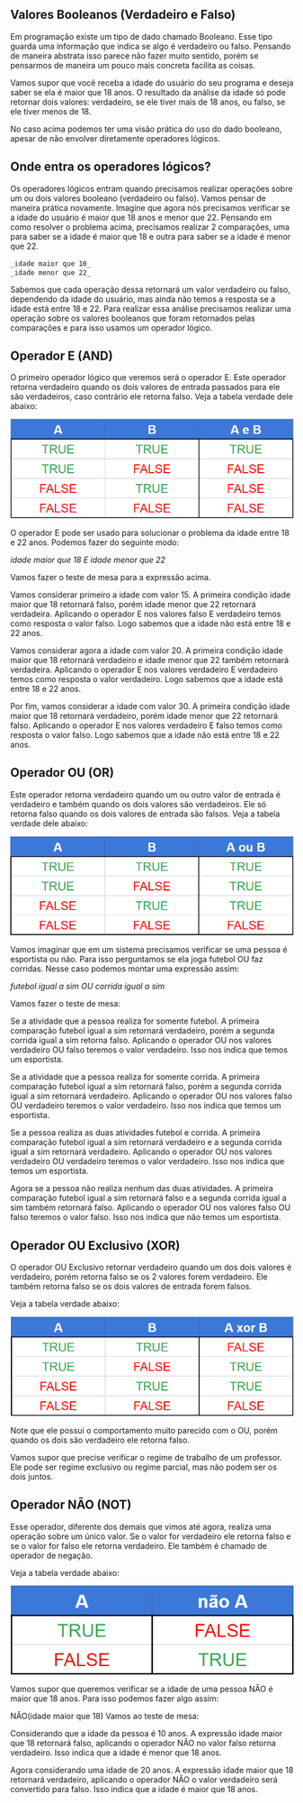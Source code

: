 ## Valores Booleanos (Verdadeiro e Falso)
Em programação existe um tipo de dado chamado Booleano. Esse tipo guarda uma informação que indica se algo é verdadeiro ou falso. Pensando de maneira abstrata isso parece não fazer muito sentido, porém se pensarmos de maneira um pouco mais concreta facilita as coisas.

Vamos supor que você receba a idade do usuário do seu programa e deseja saber se ela é maior que 18 anos. O resultado da análise da idade só pode retornar dois valores: verdadeiro, se ele tiver mais de 18 anos, ou falso, se ele tiver menos de 18.

No caso acima podemos ter uma visão prática do uso do dado booleano, apesar de não envolver diretamente operadores lógicos.

## Onde entra os operadores lógicos?
Os operadores lógicos entram quando precisamos realizar operações sobre um ou dois valores booleano (verdadeiro ou falso). Vamos pensar de maneira prática novamente. Imagine que agora nós precisamos verificar se a idade do usuário é maior que 18 anos e menor que 22. Pensando em como resolver o problema acima, precisamos realizar 2 comparações, uma para saber se a idade é maior que 18 e outra para saber se a idade é menor que 22.

    _idade maior que 10_
    _idade menor que 22_
    
Sabemos que cada operação dessa retornará um valor verdadeiro ou falso, dependendo da idade do usuário, mas ainda não temos a resposta se a idade está entre 18 e 22. Para realizar essa análise precisamos realizar uma operação sobre os valores booleanos que foram retornados pelas comparações e para isso usamos um operador lógico.


## Operador E (AND)
O primeiro operador lógico que veremos será o operador E. Este operador retorna verdadeiro quando os dois valores de entrada passados para ele são verdadeiros, caso contrário ele retorna falso. Veja a tabela verdade dele abaixo:

![GitHub Logo](operador-logico-e.png)  

O operador E pode ser usado para solucionar o problema da idade entre 18 e 22 anos. Podemos fazer do seguinte modo:

_idade maior que 18 E idade menor que 22_

Vamos fazer o teste de mesa para a expressão acima.

Vamos considerar primeiro a idade com valor 15. A primeira condição idade maior que 18 retornará falso, porém idade menor que 22 retornará verdadeira. Aplicando o operador E nos valores falso E verdadeiro temos como resposta o valor falso. Logo sabemos que a idade não está entre 18 e 22 anos.

Vamos considerar agora a idade com valor 20. A primeira condição idade maior que 18 retornará verdadeiro e idade menor que 22 também retornará verdadeira. Aplicando o operador E nos valores verdadeiro E verdadeiro temos como resposta o valor verdadeiro. Logo sabemos que a idade está entre 18 e 22 anos.

Por fim, vamos considerar a idade com valor 30. A primeira condição idade maior que 18 retornará verdadeiro, porém idade menor que 22 retornará falso. Aplicando o operador E nos valores verdadeiro E falso temos como resposta o valor falso. Logo sabemos que a idade não está entre 18 e 22 anos.

## Operador OU (OR)
Este operador retorna verdadeiro quando um ou outro valor de entrada é verdadeiro e também quando os dois valores são verdadeiros. Ele só retorna falso quando os dois valores de entrada são falsos. Veja a tabela verdade dele abaixo:

![GitHub Logo](operador-logico-ou.png)  

Vamos imaginar que em um sistema precisamos verificar se uma pessoa é esportista ou não. Para isso perguntamos se ela joga futebol OU faz corridas. Nesse caso podemos montar uma expressão assim:

_futebol igual a sim OU corrida igual a sim_

Vamos fazer o teste de mesa:

Se a atividade que a pessoa realiza for somente futebol. A primeira comparação futebol igual a sim retornará verdadeiro, porém a segunda corrida igual a sim retorna falso. Aplicando o operador OU nos valores verdadeiro OU falso teremos o valor verdadeiro. Isso nos indica que temos um esportista.

Se a atividade que a pessoa realiza for somente corrida. A primeira comparação futebol igual a sim retornará falso, porém a segunda corrida igual a sim retornará verdadeiro. Aplicando o operador OU nos valores falso OU verdadeiro teremos o valor verdadeiro. Isso nos indica que temos um esportista.

Se a pessoa realiza as duas atividades futebol e corrida. A primeira comparação futebol igual a sim retornará verdadeiro e a segunda corrida igual a sim retornará verdadeiro. Aplicando o operador OU nos valores verdadeiro OU verdadeiro teremos o valor verdadeiro. Isso nos indica que temos um esportista.

Agora se a pessoa não realiza nenhum das duas atividades. A primeira comparação futebol igual a sim retornará falso e a segunda corrida igual a sim também retornará falso. Aplicando o operador OU nos valores falso OU falso teremos o valor falso. Isso nos indica que não temos um esportista.

## Operador OU Exclusivo (XOR)
O operador OU Exclusivo retornar verdadeiro quando um dos dois valores é verdadeiro, porém retorna falso se os 2 valores forem verdadeiro. Ele também retorna falso se os dois valores de entrada forem falsos.

Veja a tabela verdade abaixo:

![GitHub Logo](operador-logico-ou-exclusivo.png)  

Note que ele possui o comportamento muito parecido com o OU, porém quando os dois são verdadeiro ele retorna falso.

Vamos supor que precise verificar o regime de trabalho de um professor. Ele pode ser regime exclusivo ou regime parcial, mas não podem ser os dois juntos.

## Operador NÃO (NOT)
Esse operador, diferente dos demais que vimos até agora, realiza uma operação sobre um único valor. Se o valor for verdadeiro ele retorna falso e se o valor for falso ele retorna verdadeiro. Ele também é chamado de operador de negação.

Veja a tabela verdade abaixo:

![GitHub Logo](operador-logico-nao.png)  

Vamos supor que queremos verificar se a idade de uma pessoa NÃO é maior que 18 anos. Para isso podemos fazer algo assim:

NÃO(idade maior que 18)
Vamos ao teste de mesa:

Considerando que a idade da pessoa é 10 anos. A expressão idade maior que 18 retornará falso, aplicando o operador NÃO no valor falso retorna verdadeiro. Isso indica que a idade é menor que 18 anos.

Agora considerando uma idade de 20 anos. A expressão idade maior que 18 retornará verdadeiro, aplicando o operador NÃO o valor verdadeiro será convertido para falso. Isso indica que a idade é maior que 18 anos.


